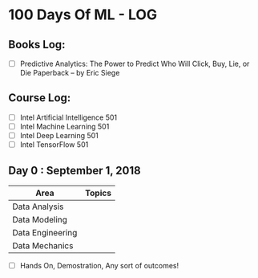 # 100 Days Of ML - LOG

## Books Log: 
- [ ] Predictive Analytics: The Power to Predict Who Will Click, Buy, Lie, or Die Paperback – by Eric Siege

## Course Log: 
- [ ] Intel Artificial Intelligence 501
- [ ] Intel Machine Learning 501
- [ ] Intel Deep Learning 501
- [ ] Intel TensorFlow 501

## Day 0 : September 1, 2018

| Area                        | Topics      |
|-----------------------------|-------------|
| Data Analysis               |             |
| Data Modeling               |             |
| Data Engineering            |             |
| Data Mechanics              |             |

- [ ] Hands On, Demostration, Any sort of outcomes! 
